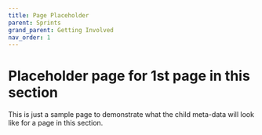 ```yaml
---
title: Page Placeholder
parent: Sprints
grand_parent: Getting Involved
nav_order: 1
---
```


# Placeholder page for 1st page in this section

This is just a sample page to demonstrate what the child meta-data will look like
for a page in this section.